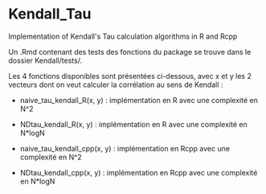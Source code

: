 # Kendall_Tau
Implementation of Kendall's Tau calculation algorithms in R and Rcpp

Un .Rmd contenant des tests des fonctions du package se trouve dans le dossier Kendall/tests/.

Les 4 fonctions disponibles sont présentées ci-dessous, avec x et y les 2 vecteurs dont on veut calculer la corrélation au sens de Kendall :

- naive_tau_kendall_R(x, y) : implémentation en R avec une complexité en N^2

- NDtau_kendall_R(x, y) : implémentation en R avec une complexité en N*logN

- naive_tau_kendall_cpp(x, y) : implémentation en Rcpp avec une complexité en N^2

- NDtau_kendall_cpp(x, y) : implémentation en Rcpp avec une complexité en N*logN


